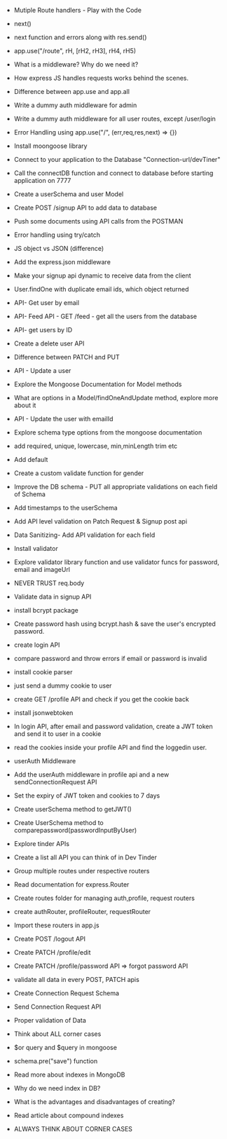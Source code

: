 - Mutiple Route handlers - Play with the Code
- next()
- next function and errors along with res.send()
- app.use("/route", rH, [rH2, rH3], rH4, rH5)
- What is a middleware? Why do we need it?
- How express JS handles requests works behind the scenes.
- Difference between app.use and app.all
- Write a dummy auth middleware for admin
- Write a dummy auth middleware for all user routes, except /user/login
- Error Handling using app.use("/", (err,req,res,next) => {})

- Install moongoose library
- Connect to your application to the Database "Connection-url/devTiner"
- Call the connectDB function and connect to database before starting application on 7777
- Create a userSchema and user Model
- Create POST /signup API to add data to database
- Push some documents using API calls from the POSTMAN
- Error handling using try/catch

- JS object vs JSON (difference)
- Add the express.json middleware
- Make your signup api dynamic to receive data from the client
- User.findOne with duplicate email ids, which object returned
- API- Get user by email
- API- Feed API - GET /feed - get all the users from the database
- API- get users by ID
- Create a delete user API
- Difference between PATCH and PUT
- API - Update a user
- Explore the Mongoose Documentation for Model methods
- What are options in a Model/findOneAndUpdate method, explore more about it
- API - Update the user with emailId

- Explore schema type options from the mongoose documentation
- add required, unique, lowercase, min,minLength trim etc
- Add default
- Create a custom validate function for gender
- Improve the DB schema - PUT all appropriate validations on each field of Schema
- Add timestamps to the userSchema
- Add API level validation on Patch Request & Signup post api
- Data Sanitizing- Add API validation for each field
- Install validator
- Explore validator library function and use validator funcs for password, email and imageUrl
- NEVER TRUST req.body

- Validate data in signup API
- install bcrypt package
- Create password hash using bcrypt.hash & save the user's encrypted password.
- create login API
- compare password and throw errors if email or password is invalid

- install cookie parser
- just send a dummy cookie to user
- create GET /profile API and check if you get the cookie back
- install jsonwebtoken
- In login API, after email and password validation, create a JWT token and send it to user in a cookie
- read the cookies inside your profile API and find the loggedin user.
- userAuth Middleware
- Add the userAuth middleware in profile api and a new sendConnectionRequest API
- Set the expiry of JWT token and cookies to 7 days
- Create userSchema method to getJWT()
- Create UserSchema method to comparepassword(passwordInputByUser)

- Explore tinder APIs
- Create a list all API you can think of in Dev Tinder
- Group multiple routes under respective routers
- Read documentation for express.Router
- Create routes folder for managing auth,profile, request routers
- create authRouter, profileRouter, requestRouter
- Import these routers in app.js
- Create POST /logout API
- Create PATCH /profile/edit
- Create PATCH /profile/password API => forgot password API
- validate all data in every POST, PATCH apis

- Create Connection Request Schema
- Send Connection Request API
- Proper validation of Data
- Think about ALL corner cases
- $or query and $query in mongoose
- schema.pre("save") function
- Read more about indexes in MongoDB
- Why do we need index in DB?
- What is the advantages and disadvantages of creating?
- Read article about compound indexes
- ALWAYS THINK ABOUT CORNER CASES
